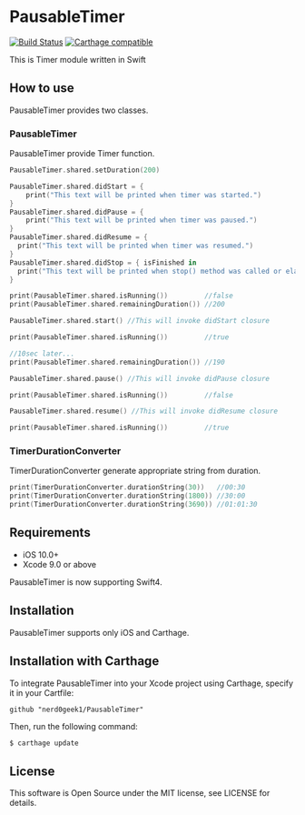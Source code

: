 # PausableTimer
[![Build Status](https://travis-ci.org/nerd0geek1/Logger.svg?branch=master)](https://travis-ci.org/nerd0geek1/PausableTimer)
[![Carthage compatible](https://img.shields.io/badge/Carthage-compatible-4BC51D.svg?style=flat)](https://github.com/Carthage/Carthage)

This is Timer module written in Swift

## How to use
PausableTimer provides two classes.

### PausableTimer
PausableTimer provide Timer function.
```Swift
PausableTimer.shared.setDuration(200)

PausableTimer.shared.didStart = {
    print("This text will be printed when timer was started.")
}
PausableTimer.shared.didPause = {
    print("This text will be printed when timer was paused.")
}
PausableTimer.shared.didResume = {
  print("This text will be printed when timer was resumed.")
}
PausableTimer.shared.didStop = { isFinished in
  print("This text will be printed when stop() method was called or elapsed duration.")
}

print(PausableTimer.shared.isRunning())         //false
print(PausableTimer.shared.remainingDuration()) //200

PausableTimer.shared.start() //This will invoke didStart closure

print(PausableTimer.shared.isRunning())         //true

//10sec later...
print(PausableTimer.shared.remainingDuration()) //190

PausableTimer.shared.pause() //This will invoke didPause closure

print(PausableTimer.shared.isRunning())         //false

PausableTimer.shared.resume() //This will invoke didResume closure

print(PausableTimer.shared.isRunning())         //true
```

### TimerDurationConverter
TimerDurationConverter generate appropriate string from duration.

```swift
print(TimerDurationConverter.durationString(30))   //00:30
print(TimerDurationConverter.durationString(1800)) //30:00
print(TimerDurationConverter.durationString(3690)) //01:01:30
```
## Requirements
- iOS 10.0+
- Xcode 9.0 or above

PausableTimer is now supporting Swift4.

## Installation
PausableTimer supports only iOS and Carthage.

## Installation with Carthage
To integrate PausableTimer into your Xcode project using Carthage, specify it in your Cartfile:
```ogdl
github "nerd0geek1/PausableTimer"
```

Then, run the following command:
```bash
$ carthage update
```

## License
This software is Open Source under the MIT license, see LICENSE for details.
